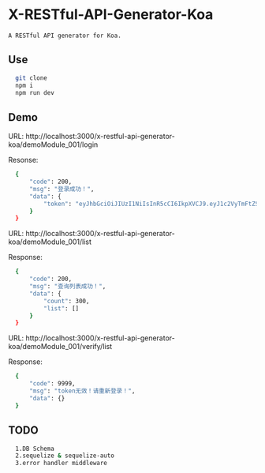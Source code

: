 # X-RESTful-API-Generator-Koa

    A RESTful API generator for Koa.


## Use

```bash
  git clone
  npm i
  npm run dev
```

## Demo
  URL: http://localhost:3000/x-restful-api-generator-koa/demoModule_001/login

  Resonse:
  ```bash
    {
        "code": 200,
        "msg": "登录成功！",
        "data": {
            "token": "eyJhbGciOiJIUzI1NiIsInR5cCI6IkpXVCJ9.eyJ1c2VyTmFtZSI6InRlc3QiLCJwYXNzd29yZCI6IjEyMzQ1NiIsImlhdCI6MTUwODkyMTY2OSwiZXhwIjoxNTA5MDA4MDY5fQ.2occtME3kLUDxntJXOz5e1dkspybGIVqbDPRgaE6lZA"
        }
    }
  ```

  URL: http://localhost:3000/x-restful-api-generator-koa/demoModule_001/list

  Response:
  ```bash
    {
        "code": 200,
        "msg": "查询列表成功！",
        "data": {
            "count": 300,
            "list": []
        }
    }
  ```

  URL: http://localhost:3000/x-restful-api-generator-koa/demoModule_001/verify/list

  Response:
  ```bash
    {
        "code": 9999,
        "msg": "token无效！请重新登录！",
        "data": {}
    }
  ```


## TODO

```bash
  1.DB Schema
  2.sequelize & sequelize-auto
  3.error handler middleware
```
